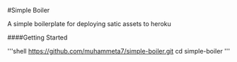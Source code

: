#Simple Boiler

A simple boilerplate for deploying satic assets to heroku

####Getting Started

'''shell
https://github.com/muhammeta7/simple-boiler.git
cd simple-boiler
'''